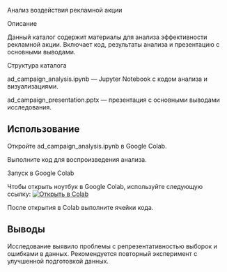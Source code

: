 Анализ воздействия рекламной акции

Описание

Данный каталог содержит материалы для анализа эффективности рекламной акции. Включает код, результаты анализа и презентацию с основными выводами.

Структура каталога

ad_campaign_analysis.ipynb — Jupyter Notebook с кодом анализа и визуализациями.

ad_campaign_presentation.pptx — презентация с основными выводами исследования.

## Использование

Откройте ad_campaign_analysis.ipynb в Google Colab.

Выполните код для воспроизведения анализа.

Запуск в Google Colab

Чтобы открыть ноутбук в Google Colab, используйте следующую ссылку:
[![Открыть в Colab](https://colab.research.google.com/assets/colab-badge.svg)](https://colab.research.google.com/github/leonboroz/Portfolio/blob/main/Ad_campaign_impact/ad_campaign_analysis.ipynb)


После открытия в Colab выполните ячейки кода.

## Выводы

Исследование выявило проблемы с репрезентативностью выборок и ошибками в данных. Рекомендуется повторный эксперимент с улучшенной подготовкой данных.

